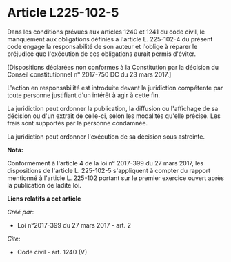 # Article L225-102-5

Dans les conditions prévues aux articles 1240 et 1241 du code civil, le manquement aux obligations définies à l'article L.
225-102-4 du présent code engage la responsabilité de son auteur et l'oblige à réparer le préjudice que l'exécution de ces
obligations aurait permis d'éviter.

[Dispositions déclarées non conformes à la Constitution par la décision du Conseil constitutionnel n° 2017-750 DC du 23 mars
2017.]

L'action en responsabilité est introduite devant la juridiction compétente par toute personne justifiant d'un intérêt à agir
à cette fin.

La juridiction peut ordonner la publication, la diffusion ou l'affichage de sa décision ou d'un extrait de celle-ci, selon
les modalités qu'elle précise. Les frais sont supportés par la personne condamnée.

La juridiction peut ordonner l'exécution de sa décision sous astreinte.

**Nota:**

Conformément à l'article 4 de la loi n° 2017-399 du 27 mars 2017, les dispositions de l'article L. 225-102-5 s'appliquent à
compter du rapport mentionné à l'article L. 225-102 portant sur le premier exercice ouvert après la publication de ladite
loi.

**Liens relatifs à cet article**

_Créé par_:

  - Loi n°2017-399 du 27 mars 2017 - art. 2

_Cite_:

  - Code civil - art. 1240 (V)
